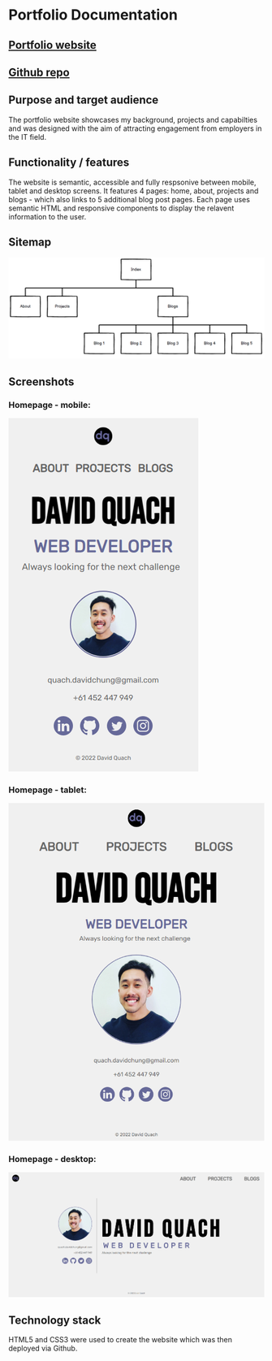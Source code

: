 # Portfolio Documentation

## [Portfolio website](https://quachck.github.io/DavidQuach_T1A2/)

## [Github repo](https://github.com/quachck/DavidQuach_T1A2)

## Purpose and target audience

The portfolio website showcases my background, projects and capabilties and was designed with the aim of attracting engagement from employers in the IT field.

## Functionality / features
The website is semantic, accessible and fully respsonive between mobile, tablet and desktop screens. It features 4 pages: home, about, projects and blogs - which also links to 5 additional blog post pages. Each page uses semantic HTML and responsive components to display the relavent information to the user. 

## Sitemap

![Site Map](docs/sitemap.png "Site Map")

## Screenshots

### Homepage - mobile:

![Homepage - mobile](docs/homepage-mobile.png "Homepage - mobile")

### Homepage - tablet:

![Homepage - tablet](docs/homepage-tablet.png "Homepage - tablet")

### Homepage - desktop:

![Homepage - desktop](docs/homepage-desktop.png "Homepage - desktop")

## Technology stack

HTML5 and CSS3 were used to create the website which was then deployed via Github.
